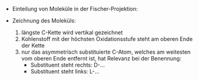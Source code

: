- Einteilung von Moleküle in der Fischer-Projektion:

- Zeichnung des Moleküls:
	1. längste C-Kette wird vertikal gezeichnet 
	2. Kohlenstoff mit der höchsten Oxidationsstufe steht am oberen Ende der Kette 
	3. nur das asymmetrisch substituierte C-Atom, welches am weitesten vom oberen Ende entfernt ist, hat Relevanz bei der Benennung:
		- Substituent steht rechts: D-...
		- Substituent steht links: L-...